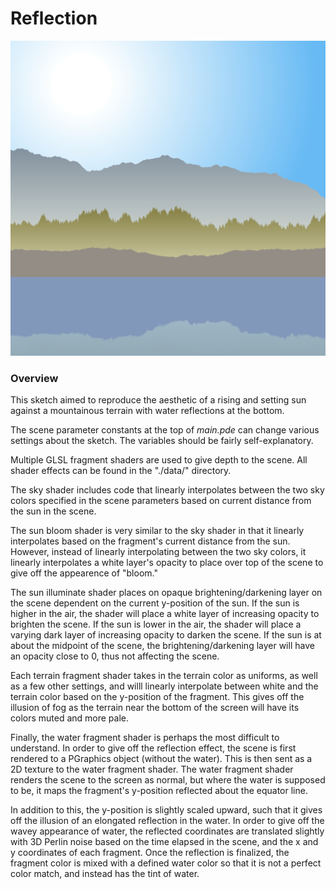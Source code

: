 # Reflection

![graphic.wow](https://github.com/jlehett/ProcessingSketches/blob/master/Reflection/main/output/output.png)

### Overview

This sketch aimed to reproduce the aesthetic of a rising and setting sun against a mountainous terrain with water reflections at
the bottom.

The scene parameter constants at the top of <i>main.pde</i> can change various settings about the sketch. The variables should be
fairly self-explanatory.

Multiple GLSL fragment shaders are used to give depth to the scene. All shader effects can be found in the "./data/"
directory.

The sky shader includes code that linearly interpolates between the two sky colors specified in the scene parameters based on 
current distance from the sun in the scene.

The sun bloom shader is very similar to the sky shader in that it linearly interpolates based on the fragment's current
distance from the sun. However, instead of linearly interpolating between the two sky colors, it linearly interpolates a white
layer's opacity to place over top of the scene to give off the appearence of "bloom."

The sun illuminate shader places on opaque brightening/darkening layer on the scene dependent on the current y-position of the
sun. If the sun is higher in the air, the shader will place a white layer of increasing opacity to brighten the scene. If the sun
is lower in the air, the shader will place a varying dark layer of increasing opacity to darken the scene. If the sun is at about
the midpoint of the scene, the brightening/darkening layer will have an opacity close to 0, thus not affecting the scene.

Each terrain fragment shader takes in the terrain color as uniforms, as well as a few other settings, and willl linearly
interpolate between white and the terrain color based on the y-position of the fragment. This gives off the illusion of fog as the
terrain near the bottom of the screen will have its colors muted and more pale.

Finally, the water fragment shader is perhaps the most difficult to understand. In order to give off the reflection effect, the
scene is first rendered to a PGraphics object (without the water). This is then sent as a 2D texture to the water fragment shader.
The water fragment shader renders the scene to the screen as normal, but where the water is supposed to be, it maps the fragment's
y-position reflected about the equator line. 

In addition to this, the y-position is slightly scaled upward, such that it gives off the illusion of an elongated reflection in 
the water. In order to give off the wavey appearance of water, the reflected coordinates are translated slightly with 3D Perlin 
noise based on the time elapsed in the scene, and the x and y coordinates of each fragment. Once the reflection is finalized, the
fragment color is mixed with a defined water color so that it is not a perfect color match, and instead has the tint of water.
